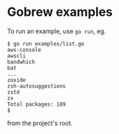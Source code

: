 # Gobrew examples

To run an example, use `go run`, eg.

```
$ go run examples/list.go
aws-console
awscli
bandwhich
bat
...
zoxide
zsh-autosuggestions
zstd
zx
Total packages: 189
$
```

from the project's root.
